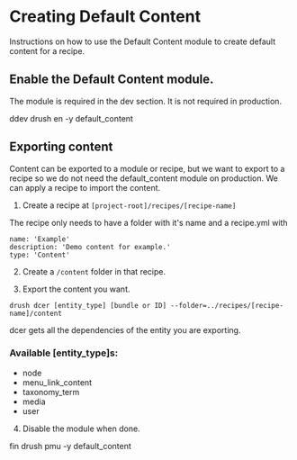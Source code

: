 # Creating Default Content

Instructions on how to use the Default Content module to create default content 
for a recipe.

## Enable the Default Content module.

The module is required in the dev section.  It is not required in production.

ddev drush en -y default_content

## Exporting content

Content can be exported to a module or recipe, but we want to export to a recipe
so we do not need the default_content module on production. We can apply a 
recipe to import the content.

1. Create a recipe at `[project-root]/recipes/[recipe-name]`

The recipe only needs to have a folder with it's name and a recipe.yml with

```
name: 'Example'
description: 'Demo content for example.'
type: 'Content'
```

2. Create a `/content` folder in that recipe.

3. Export the content you want.

`drush dcer [entity_type] [bundle or ID] --folder=../recipes/[recipe-name]/content`

dcer gets all the dependencies of the entity you are exporting.

### Available [entity_type]s:

* node
* menu_link_content
* taxonomy_term
* media
* user

4. Disable the module when done.

fin drush pmu -y default_content
